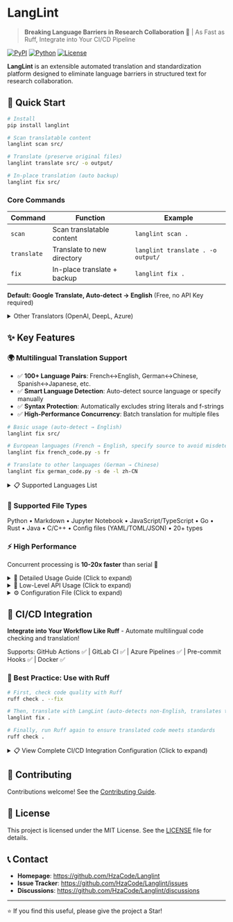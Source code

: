 # LangLint

> **Breaking Language Barriers in Research Collaboration** 🚀 | As Fast as Ruff, Integrate into Your CI/CD Pipeline

[![PyPI](https://badge.fury.io/py/langlint.svg)](https://badge.fury.io/py/langlint)
[![Python](https://img.shields.io/pypi/pyversions/langlint.svg)](https://pypi.org/project/langlint/)
[![License](https://img.shields.io/badge/License-MIT-yellow.svg)](https://opensource.org/licenses/MIT)

**LangLint** is an extensible automated translation and standardization platform designed to eliminate language barriers in structured text for research collaboration.

## 🚀 Quick Start

```bash
# Install
pip install langlint

# Scan translatable content
langlint scan src/

# Translate (preserve original files)
langlint translate src/ -o output/

# In-place translation (auto backup)
langlint fix src/
```

### Core Commands

| Command | Function | Example |
|---------|----------|---------|
| `scan` | Scan translatable content | `langlint scan .` |
| `translate` | Translate to new directory | `langlint translate . -o output/` |
| `fix` | In-place translate + backup | `langlint fix .` |

**Default: Google Translate, Auto-detect → English** (Free, no API Key required)

<details>
<summary>Other Translators (OpenAI, DeepL, Azure)</summary>

- `openai` - OpenAI GPT (requires `OPENAI_API_KEY`)
- `deepl` - DeepL (requires `DEEPL_API_KEY`)
- `azure` - Azure Translator (requires `AZURE_API_KEY`)

</details>

## ✨ Key Features

### 🌍 Multilingual Translation Support

- ✅ **100+ Language Pairs**: French↔English, German↔Chinese, Spanish↔Japanese, etc.
- ✅ **Smart Language Detection**: Auto-detect source language or specify manually
- ✅ **Syntax Protection**: Automatically excludes string literals and f-strings
- ✅ **High-Performance Concurrency**: Batch translation for multiple files

```bash
# Basic usage (auto-detect → English)
langlint fix src/

# European languages (French → English, specify source to avoid misdetection)
langlint fix french_code.py -s fr

# Translate to other languages (German → Chinese)
langlint fix german_code.py -s de -l zh-CN
```

<details>
<summary>📋 Supported Languages List</summary>

**European Languages**: English (en), French (fr), German (de), Spanish (es), Italian (it), Portuguese (pt), Russian (ru), Dutch (nl), Polish (pl), Swedish (sv)

**Asian Languages**: Simplified Chinese (zh-CN), Traditional Chinese (zh-TW), Japanese (ja), Korean (ko), Thai (th), Vietnamese (vi), Hindi (hi), Indonesian (id)

**Other Languages**: Arabic (ar), Hebrew (he), Turkish (tr), Greek (el), Persian (fa)

**Note**: European languages (French, German, Spanish, Italian, etc.) **must** use the `-s` parameter to specify source language, otherwise they will be misidentified as English!

</details>

### 🔌 Supported File Types
Python • Markdown • Jupyter Notebook • JavaScript/TypeScript • Go • Rust • Java • C/C++ • Config files (YAML/TOML/JSON) • 20+ types

### ⚡ High Performance
Concurrent processing is **10-20x faster** than serial 🚀

<details>
<summary>📖 Detailed Usage Guide (Click to expand)</summary>

### Basic Commands

```bash
# Scan translatable content
langlint scan path/to/files

# Translate to new directory
langlint translate path/to/files -o output/

# In-place translation (auto backup)
langlint fix path/to/files
```

### Multilingual Translation Scenarios

```bash
# Scenario 1: Translate French project to English
langlint scan french_project/ -o report.json --format json
langlint translate french_project/ -s fr -o english_project/

# Scenario 2: Generate multilingual documentation
langlint translate docs/ -s en -l zh-CN -o docs_zh/
langlint translate docs/ -s en -l ja -o docs_ja/
langlint translate docs/ -s en -l fr -o docs_fr/

# Scenario 3: Internationalize codebase
langlint fix src/
pytest tests/  # Verify functionality
```

### Advanced Parameters

```bash
# Exclude specific files
langlint translate src/ -o output/ -e "**/test_*" -e "**/__pycache__/"

# Dry-run preview
langlint translate src/ -s fr --dry-run

# Use other translators
langlint translate src/ -t openai  # Requires OPENAI_API_KEY
langlint translate src/ -t deepl   # Requires DEEPL_API_KEY
```

</details>

<details>
<summary>🔧 Low-Level API Usage (Click to expand)</summary>

LangLint can be used as a Python library in your projects.

#### Basic API Usage

```python
import asyncio
from langlint.core.client import Dispatcher
from langlint.translators.google_translator import GoogleTranslator, GoogleConfig
from langlint.core.types import TranslatableUnit, UnitType
from pathlib import Path

async def translate_file_example():
    """Example of translating a single file"""
    
    # 1. Create translator
    config = GoogleConfig(
        delay_range=(0.3, 0.6),  # Delay 0.3-0.6s per request to avoid rate limits
        timeout=30,
        retry_count=3
    )
    translator = GoogleTranslator(config)
    
    # 2. Create dispatcher
    dispatcher = Dispatcher()
    
    # 3. Parse file
    file_path = Path("example.py")
    result = await dispatcher.parse_file(str(file_path))
    
    if result.success:
        # 4. Translate extracted units
        source_lang = "fr"  # French
        target_lang = "en"  # English
        
        texts = [unit.content for unit in result.units]
        translation_results = await translator.translate_batch(
            texts, 
            source_lang, 
            target_lang
        )
        
        # 5. Create translated units
        translated_units = []
        for unit, trans_result in zip(result.units, translation_results):
            translated_unit = TranslatableUnit(
                content=trans_result.translated_text,
                unit_type=unit.unit_type,
                line_number=unit.line_number,
                column_number=unit.column_number,
                context=unit.context
            )
            translated_units.append(translated_unit)
        
        # 6. Reconstruct file
        original_content = file_path.read_text(encoding='utf-8')
        reconstructed = result.parser.reconstruct_file(
            original_content, 
            translated_units, 
            str(file_path)
        )
        
        # 7. Write output
        output_path = Path("example_translated.py")
        output_path.write_text(reconstructed, encoding='utf-8')
        
        print(f"Translation completed: {output_path}")

# Run example
asyncio.run(translate_file_example())
```

#### Batch Translate Multiple Files

```python
import asyncio
from pathlib import Path
from langlint.core.client import Dispatcher
from langlint.translators.google_translator import GoogleTranslator, GoogleConfig

async def batch_translate_project(
    source_dir: str, 
    output_dir: str, 
    source_lang: str = "zh-CN",
    target_lang: str = "en"
):
    """Batch translate project files"""
    
    translator = GoogleTranslator(GoogleConfig())
    dispatcher = Dispatcher()
    
    source_path = Path(source_dir)
    output_path = Path(output_dir)
    output_path.mkdir(parents=True, exist_ok=True)
    
    # Get all Python files
    py_files = list(source_path.rglob("*.py"))
    
    print(f"Found {len(py_files)} Python files")
    
    for file_path in py_files:
        try:
            print(f"Translating: {file_path}")
            
            # Parse file
            result = await dispatcher.parse_file(str(file_path))
            
            if not result.success or not result.units:
                print(f"  Skipped (no translatable content)")
                continue
            
            # Translate
            texts = [unit.content for unit in result.units]
            translations = await translator.translate_batch(
                texts, source_lang, target_lang
            )
            
            # Reconstruct
            translated_units = [
                unit._replace(content=trans.translated_text)
                for unit, trans in zip(result.units, translations)
            ]
            
            original = file_path.read_text(encoding='utf-8')
            reconstructed = result.parser.reconstruct_file(
                original, translated_units, str(file_path)
            )
            
            # Save
            relative = file_path.relative_to(source_path)
            out_file = output_path / relative
            out_file.parent.mkdir(parents=True, exist_ok=True)
            out_file.write_text(reconstructed, encoding='utf-8')
            
            print(f"  ✓ Completed")
            
        except Exception as e:
            print(f"  ✗ Error: {e}")

# Usage example
asyncio.run(batch_translate_project(
    "src/",           # Source directory
    "src_en/",        # Output directory
    "fr",             # French
    "en"              # English
))
```

#### Custom Translator

```python
from langlint.translators.base import Translator, TranslationResult, TranslationStatus
from typing import List

class CustomTranslator(Translator):
    """Custom translator example"""
    
    def __init__(self, api_key: str):
        super().__init__(name="custom")
        self.api_key = api_key
    
    async def translate(
        self, 
        text: str, 
        source_language: str, 
        target_language: str
    ) -> TranslationResult:
        """Single text translation"""
        # Implement your translation logic
        translated = await self._call_your_api(text, source_language, target_language)
        
        return TranslationResult(
            original_text=text,
            translated_text=translated,
            source_language=source_language,
            target_language=target_language,
            status=TranslationStatus.SUCCESS,
            confidence=0.9,
            metadata={"translator": "custom"}
        )
    
    async def translate_batch(
        self, 
        texts: List[str], 
        source_language: str, 
        target_language: str
    ) -> List[TranslationResult]:
        """Batch translation"""
        # Use concurrency for efficiency
        import asyncio
        tasks = [
            self.translate(text, source_language, target_language) 
            for text in texts
        ]
        return await asyncio.gather(*tasks)
    
    async def _call_your_api(self, text, source, target):
        """Call your translation API"""
        # Implement API call logic
        pass
```

#### 🎯 Best Practices

**1. Performance Optimization**

```python
# ✅ Recommended: Use batch translation
texts = ["text1", "text2", "text3"]
results = await translator.translate_batch(texts, "zh-CN", "en")

# ❌ Avoid: Translate one by one (slow)
for text in texts:
    result = await translator.translate(text, "zh-CN", "en")
```

**2. Error Handling**

```python
try:
    result = await translator.translate(text, source_lang, target_lang)
    if result.status == TranslationStatus.SUCCESS:
        print(f"Translation succeeded: {result.translated_text}")
    else:
        print(f"Translation failed: {result.metadata.get('error')}")
except Exception as e:
    print(f"Exception: {e}")
```

**3. Rate Limit Management**

```python
# Google Translate limit: ~5 requests/sec
config = GoogleConfig(
    delay_range=(0.3, 0.6),  # Delay per request to avoid limits
    retry_count=3,            # Retry attempts on failure
    timeout=30                # Timeout duration
)
translator = GoogleTranslator(config)
```

**4. Concurrency Control**

```python
import asyncio

# Use Semaphore to control concurrency
sem = asyncio.Semaphore(5)  # Max 5 concurrent requests

async def translate_with_limit(text):
    async with sem:
        return await translator.translate(text, "fr", "en")

tasks = [translate_with_limit(t) for t in texts]
results = await asyncio.gather(*tasks)
```

**5. Language Code Standards**

```python
# ✅ Recommended: Use standard language codes
"zh-CN"  # Simplified Chinese
"zh-TW"  # Traditional Chinese
"en"     # English
"fr"     # French
"de"     # German
"es"     # Spanish
"ja"     # Japanese
"ko"     # Korean

# ❌ Avoid: Non-standard codes
"zh"     # Will be auto-converted to zh-CN, but better to specify
"chinese" # Not supported
```

</details>

<details>
<summary>⚙️ Configuration File (Click to expand)</summary>

Configure in `pyproject.toml`:

```toml
[tool.langlint]
translator = "google"
target_lang = "en"
source_lang = ["zh-CN", "ja", "ko"]
exclude = ["**/test_*", "**/data/"]

# Path-specific settings
[tool.langlint."docs/**/*.md"]
translator = "deepl"
```

</details>

## 🤖 CI/CD Integration

**Integrate into Your Workflow Like Ruff** - Automate multilingual code checking and translation!

Supports: GitHub Actions ✅ | GitLab CI ✅ | Azure Pipelines ✅ | Pre-commit Hooks ✅ | Docker ✅

### 🎯 Best Practice: Use with Ruff

```bash
# First, check code quality with Ruff
ruff check . --fix

# Then, translate with LangLint (auto-detects non-English, translates to English)
langlint fix .

# Finally, run Ruff again to ensure translated code meets standards
ruff check .
```

<details>
<summary>📋 View Complete CI/CD Integration Configuration (Click to expand)</summary>

Integrate LangLint into your CI/CD pipeline to automate multilingual code checking and translation, just as simple as using Ruff for code quality checks!

### GitHub Actions Integration ⭐ Recommended

#### 1️⃣ Automatic Translation Coverage Check

Add to `.github/workflows/langlint-check.yml`:

```yaml
name: LangLint Check

on:
  push:
    branches: [main, develop]
  pull_request:
    branches: [main, develop]

jobs:
  langlint-check:
    runs-on: ubuntu-latest
    steps:
      - uses: actions/checkout@v4
      
      - name: Set up Python
        uses: actions/setup-python@v4
        with:
          python-version: '3.11'
      
      - name: Install LangLint
        run: |
          pip install langlint
      
      - name: Scan for translatable content
        run: |
          langlint scan . -o report.json --format json
          
      - name: Check translation requirements
        run: |
          # Check for translatable content
          if [ -s report.json ]; then
            echo "⚠️ Found translatable content. Run 'langlint translate' locally."
            cat report.json
          else
            echo "✅ No translatable content found."
          fi
```

#### 2️⃣ Auto-Translate and Create PR

Automatically translate Chinese code to English and create a Pull Request:

```yaml
name: Auto Translate

on:
  workflow_dispatch:  # Manual trigger
  schedule:
    - cron: '0 0 * * 0'  # Run every Sunday

jobs:
  translate:
    runs-on: ubuntu-latest
    permissions:
      contents: write
      pull-requests: write
    
    steps:
      - uses: actions/checkout@v4
      
      - name: Set up Python
        uses: actions/setup-python@v4
        with:
          python-version: '3.11'
      
      - name: Install LangLint
        run: pip install langlint
      
      - name: Translate code
        run: |
          langlint translate src/ -o src_en/
      
      - name: Create Pull Request
        uses: peter-evans/create-pull-request@v5
        with:
          token: ${{ secrets.GITHUB_TOKEN }}
          commit-message: 'chore: auto translate to English'
          title: '🌐 Auto-translated code to English'
          body: |
            This PR contains auto-translated code from Chinese to English.
            
            **Translation Details:**
            - Source Language: Chinese (zh-CN)
            - Target Language: English (en)
            - Translator: Google Translate
            
            Please review carefully before merging.
          branch: auto-translate/en
          delete-branch: true
```

#### 3️⃣ Pre-commit Integration Check

Block commits containing untranslated Chinese comments:

```yaml
name: Pre-commit Check

on:
  pull_request:
    types: [opened, synchronize]

jobs:
  check-translation:
    runs-on: ubuntu-latest
    steps:
      - uses: actions/checkout@v4
      
      - name: Set up Python
        uses: actions/setup-python@v4
        with:
          python-version: '3.11'
      
      - name: Install LangLint
        run: pip install langlint
      
      - name: Check for non-English content
        run: |
          # Scan for Chinese content
          langlint scan . -o report.json --format json
          
          # Fail if Chinese content found
          if grep -q '"zh-CN"' report.json; then
            echo "❌ Found Chinese content. Please translate before committing."
            echo "Run: langlint fix ."
            exit 1
          fi
          
          echo "✅ All content is in English."
```

#### 4️⃣ Multilingual Documentation Auto-Publish

Automatically translate documentation to multiple languages:

```yaml
name: Translate Docs

on:
  push:
    branches: [main]
    paths:
      - 'docs/**'

jobs:
  translate-docs:
    runs-on: ubuntu-latest
    steps:
      - uses: actions/checkout@v4
      
      - name: Set up Python
        uses: actions/setup-python@v4
        with:
          python-version: '3.11'
      
      - name: Install LangLint
        run: pip install langlint
      
      - name: Translate to multiple languages
        run: |
          # Translate to Chinese
          langlint translate docs/ -s en -l zh-CN -o docs_zh/
          
          # Translate to Japanese
          langlint translate docs/ -s en -l ja -o docs_ja/
          
          # Translate to French
          langlint translate docs/ -s en -l fr -o docs_fr/
          
          # Translate to Spanish
          langlint translate docs/ -s en -l es -o docs_es/
      
      - name: Deploy to GitHub Pages
        uses: peaceiris/actions-gh-pages@v3
        with:
          github_token: ${{ secrets.GITHUB_TOKEN }}
          publish_dir: ./
          keep_files: true
```

### Pre-commit Hooks Integration

Like Ruff, add LangLint to your pre-commit configuration.

#### Install pre-commit

```bash
pip install pre-commit
```

#### Configure `.pre-commit-config.yaml`

```yaml
repos:
  # LangLint - Check translatable content
  - repo: local
    hooks:
      - id: langlint-scan
        name: LangLint Scan
        entry: langlint scan
        language: system
        types: [python, markdown]
        pass_filenames: true
        verbose: true
      
      # Optional: Auto-translate (use with caution)
      - id: langlint-fix
        name: LangLint Auto-fix
        entry: langlint fix
        language: system
        types: [python]
        pass_filenames: true
        stages: [manual]  # Manual trigger only
  
  # Ruff - Code checking (for comparison)
  - repo: https://github.com/astral-sh/ruff-pre-commit
    rev: v0.1.0
    hooks:
      - id: ruff
        args: [--fix, --exit-non-zero-on-fix]
```

#### Use pre-commit

```bash
# Install hooks
pre-commit install

# Auto-run on each commit
git commit -m "feat: add new feature"

# Manually run all hooks
pre-commit run --all-files

# Manually trigger translation
pre-commit run langlint-fix --all-files
```

### GitLab CI Integration

Add to `.gitlab-ci.yml`:

```yaml
stages:
  - lint
  - translate

langlint-check:
  stage: lint
  image: python:3.11
  script:
    - pip install langlint
    - langlint scan . -o report.json --format json
    - |
      if [ -s report.json ]; then
        echo "⚠️ Found translatable content"
        cat report.json
      fi
  artifacts:
    paths:
      - report.json
    expire_in: 1 week

langlint-translate:
  stage: translate
  image: python:3.11
  only:
    - main
  script:
    - pip install langlint
    - langlint translate src/ -o src_en/
  artifacts:
    paths:
      - src_en/
    expire_in: 1 month
```

### Azure Pipelines Integration

Add to `azure-pipelines.yml`:

```yaml
trigger:
  - main
  - develop

pool:
  vmImage: 'ubuntu-latest'

steps:
- task: UsePythonVersion@0
  inputs:
    versionSpec: '3.11'
  displayName: 'Use Python 3.11'

- script: |
    pip install langlint
  displayName: 'Install LangLint'

- script: |
    langlint scan . -o $(Build.ArtifactStagingDirectory)/report.json --format json
  displayName: 'Scan translatable content'

- task: PublishBuildArtifacts@1
  inputs:
    pathToPublish: '$(Build.ArtifactStagingDirectory)'
    artifactName: 'langlint-report'
```

### Docker Integration

#### Dockerfile Example

```dockerfile
FROM python:3.11-slim

WORKDIR /app

# Install LangLint
RUN pip install --no-cache-dir langlint

# Copy source code
COPY . .

# Run translation
CMD ["langlint", "translate", ".", "-t", "google", "-s", "zh-CN", "-l", "en", "-o", "output/"]
```

#### Use Docker Compose

```yaml
version: '3.8'

services:
  langlint:
    image: python:3.11-slim
    volumes:
      - .:/app
    working_dir: /app
    command: >
      sh -c "
        pip install langlint &&
        langlint translate src/ -o src_en/
      "
```

### VS Code Integration (Coming Soon)

Upcoming VS Code extension will provide:
- ✅ Real-time translation suggestions
- ✅ Right-click menu translation
- ✅ Auto-translate on save
- ✅ Translation status indicator

### Best Practices

#### 1️⃣ Phased Integration

```bash
# Phase 1: Scan only, don't block CI
langlint scan . -o report.json --format json

# Phase 2: Generate warnings
if grep -q '"zh-CN"' report.json; then
  echo "⚠️ Warning: Found translatable content"
fi

# Phase 3: Block commits (strict mode)
if grep -q '"zh-CN"' report.json; then
  echo "❌ Error: Must translate before merging"
  exit 1
fi
```

#### 2️⃣ Translate Only New Content

```bash
# Get changed files
git diff --name-only origin/main... > changed_files.txt

# Translate only changed files
cat changed_files.txt | xargs langlint fix
```

#### 3️⃣ Cache Optimization

```yaml
# Enable cache in GitHub Actions
- name: Cache LangLint
  uses: actions/cache@v3
  with:
    path: ~/.cache/langlint
    key: ${{ runner.os }}-langlint-${{ hashFiles('**/*.py') }}
    restore-keys: |
      ${{ runner.os }}-langlint-
```

### Enterprise Deployment

#### Self-hosted Runner

```yaml
jobs:
  translate:
    runs-on: [self-hosted, linux, x64]
    steps:
      - name: Translate with enterprise translator
        env:
          OPENAI_API_KEY: ${{ secrets.OPENAI_API_KEY }}
        run: |
          langlint translate src/ -t openai -o src_en/
```

#### Secrets Management

```yaml
# Configure in GitHub Secrets
# Settings > Secrets and variables > Actions > New repository secret

env:
  OPENAI_API_KEY: ${{ secrets.OPENAI_API_KEY }}
  DEEPL_API_KEY: ${{ secrets.DEEPL_API_KEY }}
```

Through CI/CD integration, LangLint can become an indispensable part of your development workflow, just like Ruff, automating multilingual code translation and improving team collaboration efficiency!

</details>

## 🤝 Contributing

Contributions welcome! See the [Contributing Guide](CONTRIBUTING.md).

## 📄 License

This project is licensed under the MIT License. See the [LICENSE](LICENSE) file for details.

## 📞 Contact

- **Homepage**: https://github.com/HzaCode/Langlint
- **Issue Tracker**: https://github.com/HzaCode/Langlint/issues
- **Discussions**: https://github.com/HzaCode/Langlint/discussions

---

⭐ If you find this useful, please give the project a Star!
